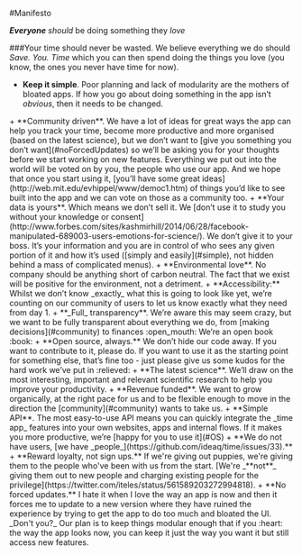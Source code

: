 #Manifesto

***Everyone*** *should* be doing something they *love*

###Your time should never be wasted.
 We believe everything we do should _Save. You. Time_ which you can then spend doing the things you love (you know, the ones you never have time for now).
 <a name="simple"/>
+ **Keep it simple**. Poor planning and lack of modularity are the mothers of bloated apps. If how you go about doing something in the app isn’t _obvious_, then it needs to be changed.
<a name="no-selling-data"/>
+ **Community driven**. We have a lot of ideas for great ways the app can help you track your time, become more productive and more organised (based on the latest science), but we don’t want to [give you something you don’t want](#noForcedUpdates) so we’ll be asking you for your thoughts before we start working on new features. Everything we put out into the world will be voted on by you, the people who use our app. And we hope that once you start using it, [you’ll have some great ideas](http://web.mit.edu/evhippel/www/democ1.htm) of things you’d like to see built into the app and we can vote on those as a community too.
+ **Your data is yours**. Which means we don’t sell it. We [don’t use it to study you without your knowledge or consent](http://www.forbes.com/sites/kashmirhill/2014/06/28/facebook-manipulated-689003-users-emotions-for-science/). We don’t give it to your boss. It’s your information and you are in control of who sees any given portion of it and how it’s used ([simply and easily](#simple), not hidden behind a mass of complicated menus).
<a name="community"/>
+ **Environmental love**. No company should be anything short of carbon neutral. The fact that we exist will be positive for the environment, not a detriment.
+ **Accessibility:** Whilst we don’t know _exactly_ what this is going to look like yet, we’re counting on our community of users to let us know exactly what they need from day 1.
+ **_Full_ transparency**. We’re aware this may seem crazy, but we want to be fully transparent about everything we do, from [making decisions](#community) to finances :open_mouth: We’re an open book :book:
<a name="OS"/>
+ **Open source, always.** We don’t hide our code away. If you want to contribute to it, please do. If you want to use it as the starting point for something else, that’s fine too - just please give us some kudos for the hard work we’ve put in :relieved:
+ **The latest science**. We’ll draw on the most interesting, important and relevant scientific research to help you improve your productivity.
+ **Revenue funded**. We want to grow organically, at the right pace for us and to be flexible enough to move in the direction the [community](#community) wants to take us.
+ **Simple API**. The most easy-to-use API means you can quickly integrate the _time app_ features into your own websites, apps and internal flows. If it makes you more productive, we’re [happy for you to use it](#OS)
+ **We do not have users, [we have _people_](https://github.com/ideaq/time/issues/33).**
+ **Reward loyalty, not sign ups.** If we're giving out puppies, we're giving them to the people who've been with us from the start. [We're _**not**_ giving them out to new people and charging existing people for the privilege](https://twitter.com/iteles/status/561589203272994818).
<a name="noForcedUpdates"/>
+ **No forced updates.** I hate it when I love the way an app is now and then it forces me to update to a new version where they have ruined the experience by trying to get the app to do too much and bloated the UI. _Don't you?_ Our plan is to keep things modular enough that if you :heart: the way the app looks now, you can keep it just the way you want it but still access new features.
